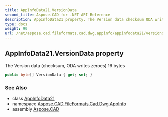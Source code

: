 ```yaml
---
title: AppInfoData21.VersionData
second_title: Aspose.CAD for .NET API Reference
description: AppInfoData21 property. The Version data checksum ODA writes zeroes 16 bytes
type: docs
weight: 90
url: /net/aspose.cad.fileformats.cad.dwg.appinfo/appinfodata21/versiondata/
---
```

## AppInfoData21.VersionData property

The Version data (checksum, ODA writes zeroes) 16 bytes

```csharp
public byte[] VersionData { get; set; }
```

### See Also

* class [AppInfoData21](../)
* namespace [Aspose.CAD.FileFormats.Cad.Dwg.AppInfo](../../../aspose.cad.fileformats.cad.dwg.appinfo/)
* assembly [Aspose.CAD](../../../)


